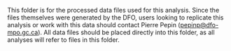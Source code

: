 This folder is for the processed data files used for this analysis. Since the 
files themselves were generated by the DFO, users looking to replicate this analysis
or work with this data should contact Pierre Pepin (<pepinp@dfo-mpo.gc.ca>). 
All data files should be placed directly into this folder, as all analyses will 
refer to files in this folder. 